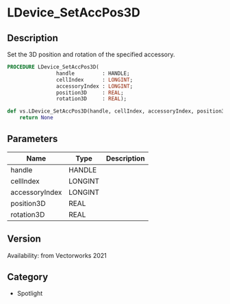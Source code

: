 # LDevice_SetAccPos3D

## Description
Set the 3D position and rotation of the specified accessory.

```pascal
PROCEDURE LDevice_SetAccPos3D(
				handle         : HANDLE;
				cellIndex      : LONGINT;
				accessoryIndex : LONGINT;
				position3D     : REAL;
				rotation3D     : REAL);
```

```python
def vs.LDevice_SetAccPos3D(handle, cellIndex, accessoryIndex, position3D, rotation3D):
    return None
```

## Parameters
|Name|Type|Description|
|---|---|---|
|handle|HANDLE|   |
|cellIndex|LONGINT|   |
|accessoryIndex|LONGINT|   |
|position3D|REAL|   |
|rotation3D|REAL|   |

## Version
Availability: from Vectorworks 2021

## Category
* Spotlight

